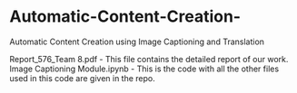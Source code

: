 # Automatic-Content-Creation-
Automatic Content Creation using Image Captioning and Translation

Report_576_Team 8.pdf - This file contains the detailed report of our work.
Image Captioning Module.ipynb - This is the code with all the other files used in this code are given in the repo.
